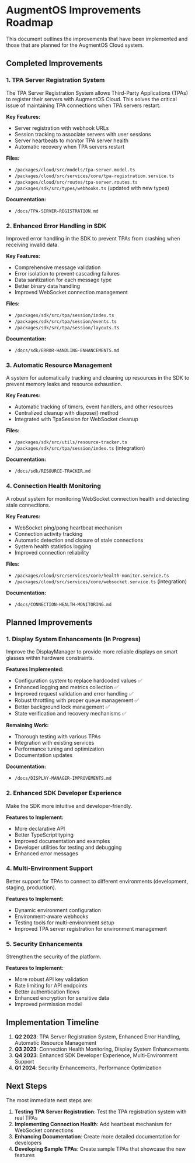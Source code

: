 # AugmentOS Improvements Roadmap

This document outlines the improvements that have been implemented and those that are planned for the AugmentOS Cloud system.

## Completed Improvements

### 1. TPA Server Registration System

The TPA Server Registration System allows Third-Party Applications (TPAs) to register their servers with AugmentOS Cloud. This solves the critical issue of maintaining TPA connections when TPA servers restart.

**Key Features:**
- Server registration with webhook URLs
- Session tracking to associate servers with user sessions
- Server heartbeats to monitor TPA server health
- Automatic recovery when TPA servers restart

**Files:**
- `/packages/cloud/src/models/tpa-server.model.ts`
- `/packages/cloud/src/services/core/tpa-registration.service.ts`
- `/packages/cloud/src/routes/tpa-server.routes.ts`
- `/packages/sdk/src/types/webhooks.ts` (updated with new types)

**Documentation:**
- `/docs/TPA-SERVER-REGISTRATION.md`

### 2. Enhanced Error Handling in SDK

Improved error handling in the SDK to prevent TPAs from crashing when receiving invalid data.

**Key Features:**
- Comprehensive message validation
- Error isolation to prevent cascading failures
- Data sanitization for each message type
- Better binary data handling
- Improved WebSocket connection management

**Files:**
- `/packages/sdk/src/tpa/session/index.ts`
- `/packages/sdk/src/tpa/session/events.ts`
- `/packages/sdk/src/tpa/session/layouts.ts`

**Documentation:**
- `/docs/sdk/ERROR-HANDLING-ENHANCEMENTS.md`

### 3. Automatic Resource Management

A system for automatically tracking and cleaning up resources in the SDK to prevent memory leaks and resource exhaustion.

**Key Features:**
- Automatic tracking of timers, event handlers, and other resources
- Centralized cleanup with dispose() method
- Integrated with TpaSession for WebSocket cleanup

**Files:**
- `/packages/sdk/src/utils/resource-tracker.ts`
- `/packages/sdk/src/tpa/session/index.ts` (integration)

**Documentation:**
- `/docs/sdk/RESOURCE-TRACKER.md`

### 4. Connection Health Monitoring

A robust system for monitoring WebSocket connection health and detecting stale connections.

**Key Features:**
- WebSocket ping/pong heartbeat mechanism
- Connection activity tracking
- Automatic detection and closure of stale connections
- System health statistics logging
- Improved connection reliability

**Files:**
- `/packages/cloud/src/services/core/health-monitor.service.ts`
- `/packages/cloud/src/services/core/websocket.service.ts` (integration)

**Documentation:**
- `/docs/CONNECTION-HEALTH-MONITORING.md`

## Planned Improvements

### 1. Display System Enhancements (In Progress)

Improve the DisplayManager to provide more reliable displays on smart glasses within hardware constraints.

**Features Implemented:**
- Configuration system to replace hardcoded values ✅
- Enhanced logging and metrics collection ✅
- Improved request validation and error handling ✅
- Robust throttling with proper queue management ✅
- Better background lock management ✅
- State verification and recovery mechanisms ✅

**Remaining Work:**
- Thorough testing with various TPAs
- Integration with existing services
- Performance tuning and optimization
- Documentation updates

**Documentation:**
- `/docs/DISPLAY-MANAGER-IMPROVEMENTS.md`

### 2. Enhanced SDK Developer Experience

Make the SDK more intuitive and developer-friendly.

**Features to Implement:**
- More declarative API
- Better TypeScript typing
- Improved documentation and examples
- Developer utilities for testing and debugging
- Enhanced error messages

### 4. Multi-Environment Support

Better support for TPAs to connect to different environments (development, staging, production).

**Features to Implement:**
- Dynamic environment configuration
- Environment-aware webhooks
- Testing tools for multi-environment setup
- Improved TPA server registration for environment management

### 5. Security Enhancements

Strengthen the security of the platform.

**Features to Implement:**
- More robust API key validation
- Rate limiting for API endpoints
- Better authentication flows
- Enhanced encryption for sensitive data
- Improved permission model

## Implementation Timeline

1. **Q2 2023**: TPA Server Registration System, Enhanced Error Handling, Automatic Resource Management
2. **Q3 2023**: Connection Health Monitoring, Display System Enhancements
3. **Q4 2023**: Enhanced SDK Developer Experience, Multi-Environment Support
4. **Q1 2024**: Security Enhancements, Performance Optimization

## Next Steps

The most immediate next steps are:

1. **Testing TPA Server Registration**: Test the TPA registration system with real TPAs
2. **Implementing Connection Health**: Add heartbeat mechanism for WebSocket connections
3. **Enhancing Documentation**: Create more detailed documentation for developers
4. **Developing Sample TPAs**: Create sample TPAs that showcase the new features